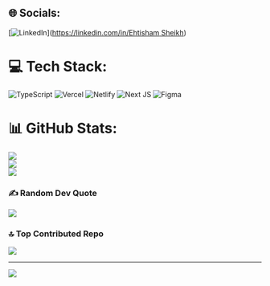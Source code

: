 
## 🌐 Socials:
[![LinkedIn](https://img.shields.io/badge/LinkedIn-%230077B5.svg?logo=linkedin&logoColor=white)]([https://linkedin.com/in/Ehtisham Sheikh](https://www.linkedin.com/in/ehtisham-sheikh-35851b2b4/)) 

# 💻 Tech Stack:
![TypeScript](https://img.shields.io/badge/typescript-%23007ACC.svg?style=for-the-badge&logo=typescript&logoColor=white) ![Vercel](https://img.shields.io/badge/vercel-%23000000.svg?style=for-the-badge&logo=vercel&logoColor=white) ![Netlify](https://img.shields.io/badge/netlify-%23000000.svg?style=for-the-badge&logo=netlify&logoColor=#00C7B7) ![Next JS](https://img.shields.io/badge/Next-black?style=for-the-badge&logo=next.js&logoColor=white) ![Figma](https://img.shields.io/badge/figma-%23F24E1E.svg?style=for-the-badge&logo=figma&logoColor=white)
# 📊 GitHub Stats:
![](https://github-readme-stats.vercel.app/api?username=EhtishamSheikh816&theme=dark&hide_border=false&include_all_commits=true&count_private=true)<br/>
![](https://nirzak-streak-stats.vercel.app/?user=EhtishamSheikh816&theme=dark&hide_border=false)<br/>
![](https://github-readme-stats.vercel.app/api/top-langs/?username=EhtishamSheikh816&theme=dark&hide_border=false&include_all_commits=true&count_private=true&layout=compact)

### ✍️ Random Dev Quote
![](https://quotes-github-readme.vercel.app/api?type=horizontal&theme=radical)

### 🔝 Top Contributed Repo
![](https://github-contributor-stats.vercel.app/api?username=EhtishamSheikh816&limit=5&theme=dark&combine_all_yearly_contributions=true)

---
[![](https://visitcount.itsvg.in/api?id=EhtishamSheikh816&icon=0&color=13)](https://visitcount.itsvg.in)

<!-- Proudly created with GPRM ( https://gprm.itsvg.in ) -->

